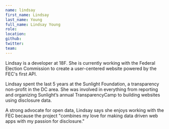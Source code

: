```yaml
---
name: lindsay
first_name: Lindsay
last_name: Young
full_name: Lindsay Young
role:
location:
github:
twitter:
team:
---
```


Lindsay is a developer at 18F. She is currently working with the Federal Election Commission to create a user-centered website powered by the FEC's first API.

Lindsay spent the last 5 years at the Sunlight Foundation, a transparency non-profit in the DC area. She was involved in everything from reporting and organizing Sunlight’s annual TransparencyCamp to building websites using disclosure data.  

A strong advocate for open data, Lindsay says she enjoys working with the FEC because the project "combines my love for making data driven web apps with my passion for disclosure."
